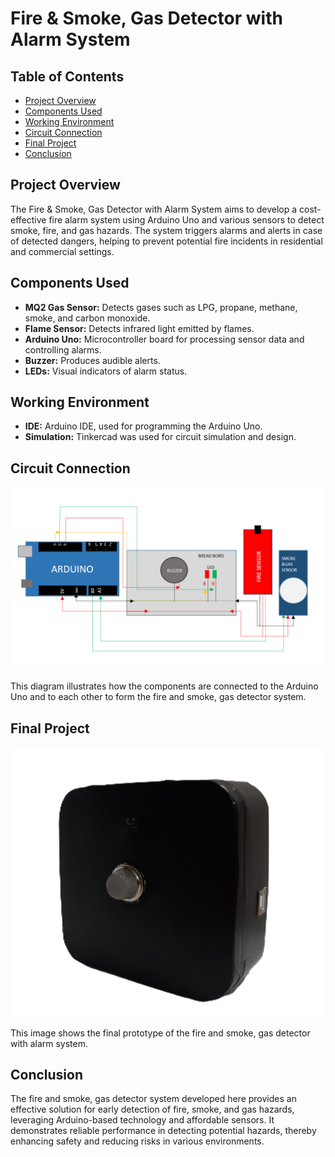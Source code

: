 # Fire & Smoke, Gas Detector with Alarm System

## Table of Contents

- [Project Overview](#project-overview)
- [Components Used](#components-used)
- [Working Environment](#working-environment)
- [Circuit Connection](#circuit-connection)
- [Final Project](#final-project)
- [Conclusion](#conclusion)

## Project Overview

The Fire & Smoke, Gas Detector with Alarm System aims to develop a cost-effective fire alarm system using Arduino Uno and various sensors to detect smoke, fire, and gas hazards. The system triggers alarms and alerts in case of detected dangers, helping to prevent potential fire incidents in residential and commercial settings.

## Components Used

- **MQ2 Gas Sensor:** Detects gases such as LPG, propane, methane, smoke, and carbon monoxide.
- **Flame Sensor:** Detects infrared light emitted by flames.
- **Arduino Uno:** Microcontroller board for processing sensor data and controlling alarms.
- **Buzzer:** Produces audible alerts.
- **LEDs:** Visual indicators of alarm status.

## Working Environment

- **IDE:** Arduino IDE, used for programming the Arduino Uno.
- **Simulation:** Tinkercad was used for circuit simulation and design.

## Circuit Connection

<img src="Images/connection.png" alt="Circuit Connection" width="500">

This diagram illustrates how the components are connected to the Arduino Uno and to each other to form the fire and smoke, gas detector system.

## Final Project

<img src="Images/final.png" alt="Final Model" width="500">

This image shows the final prototype of the fire and smoke, gas detector with alarm system.

## Conclusion

The fire and smoke, gas detector system developed here provides an effective solution for early detection of fire, smoke, and gas hazards, leveraging Arduino-based technology and affordable sensors. It demonstrates reliable performance in detecting potential hazards, thereby enhancing safety and reducing risks in various environments.
